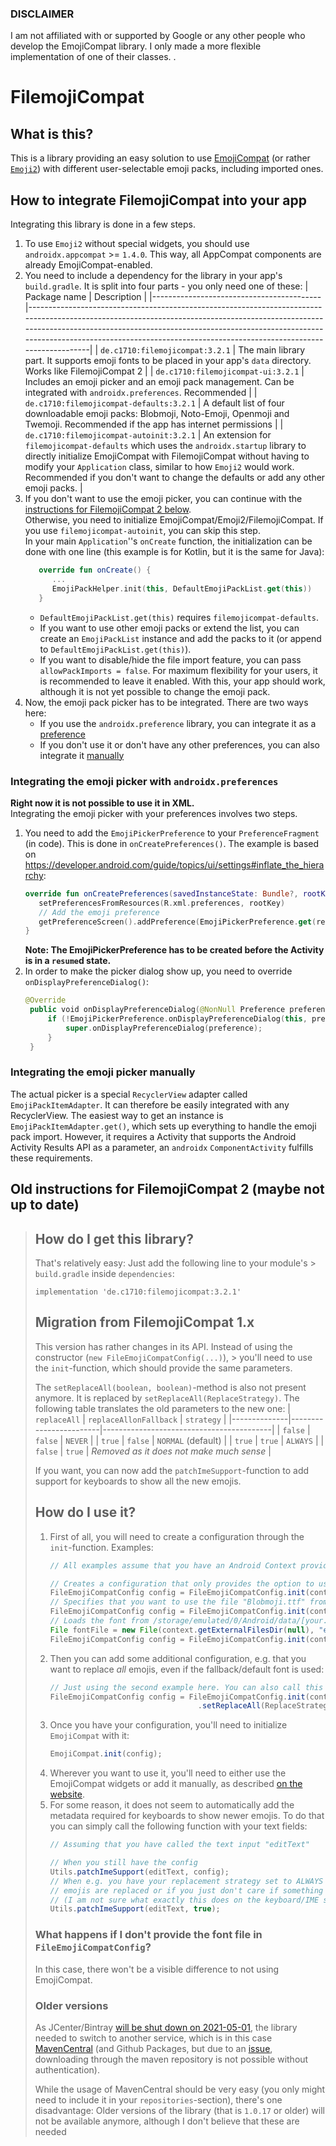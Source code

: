 ### DISCLAIMER
I am not affiliated with or supported by Google or any other people who develop the EmojiCompat library. I only made a more flexible implementation of one of their classes.
.

# FilemojiCompat
## What is this?
This is a library providing an easy solution to use [EmojiCompat](https://developer.android.com/guide/topics/ui/look-and-feel/emoji-compat) (or rather [`Emoji2`](https://developer.android.com/guide/topics/ui/look-and-feel/emoji2))
with different user-selectable emoji packs, including imported ones.

## How to integrate FilemojiCompat into your app
Integrating this library is done in a few steps.  
1. To use `Emoji2` without special widgets, you should use `androidx.appcompat` >= `1.4.0`. This way, all AppCompat components are already EmojiCompat-enabled.
2. You need to include a dependency for the library in your app's `build.gradle`. It is split into four parts - you only need one of these:
   | Package name                             | Description                                                                                                                                                                                                                                                                                                           |
   |------------------------------------------|-----------------------------------------------------------------------------------------------------------------------------------------------------------------------------------------------------------------------------------------------------------------------------------------------------------------------|
   | `de.c1710:filemojicompat:3.2.1`          | The main library part. It supports emoji fonts to be placed in your app's `data` directory. Works like FilemojiCompat 2                                                                                                                                                                                               |
   | `de.c1710:filemojicompat-ui:3.2.1`       | Includes an emoji picker and an emoji pack management. Can be integrated with `androidx.preferences`. Recommended                                                                                                                                                                                                     |
   | `de.c1710:filemojicompat-defaults:3.2.1` | A default list of four downloadable emoji packs: Blobmoji, Noto-Emoji, Openmoji and Twemoji. Recommended if the app has internet permissions                                                                                                                                                                          |
   | `de.c1710:filemojicompat-autoinit:3.2.1`       | An extension for `filemojicompat-defaults` which uses the `androidx.startup` library to directly initialize EmojiCompat with FilemojiCompat without having to modify your `Application` class, similar to how `Emoji2` would work. Recommended if you don't want to change the defaults or add any other emoji packs. |
3. If you don't want to use the emoji picker, you can continue with the [instructions for FilemojiCompat 2 below](#old-instructions-for-filemojicompat-2-maybe-not-up-to-date).  
   Otherwise, you need to initialize EmojiCompat/Emoji2/FilemojiCompat. If you use `filemojicompat-autoinit`, you can skip this step.  
   In your main `Application`''s `onCreate` function, the initialization can be done with one line (this example is for Kotlin, but it is the same for Java):
   ```kotlin
      override fun onCreate() {
         ...
         EmojiPackHelper.init(this, DefaultEmojiPackList.get(this))
      }
   ```
   - `DefaultEmojiPackList.get(this)` requires `filemojicompat-defaults`.
   - If you want to use other emoji packs or extend the list, you can create an `EmojiPackList` instance and add the packs to it (or append to `DefaultEmojiPackList.get(this)`).
   - If you want to disable/hide the file import feature, you can pass `allowPackImports = false`. For maximum flexibility for your users, it is recommended to leave it enabled.
   With this, your app should work, although it is not yet possible to change the emoji pack.
4. Now, the emoji pack picker has to be integrated. There are two ways here:
     - If you use the `androidx.preference` library, you can integrate it as a [preference](#integrating-the-emoji-picker-with-androidxpreferences)
     - If you don't use it or don't have any other preferences, you can also integrate it [manually](#integrating-the-emoji-picker-manually)

### Integrating the emoji picker with `androidx.preferences`
**Right now it is not possible to use it in XML.**  
Integrating the emoji picker with your preferences involves two steps.
1. You need to add the `EmojiPickerPreference` to your `PreferenceFragment` (in code).
   This is done in `onCreatePreferences()`. The example is based on https://developer.android.com/guide/topics/ui/settings#inflate_the_hierarchy:
   ```kotlin
   override fun onCreatePreferences(savedInstanceState: Bundle?, rootKey: String?) {
      setPreferencesFromResources(R.xml.preferences, rootKey)
      // Add the emoji preference
      getPreferenceScreen().addPreference(EmojiPickerPreference.get(requireActivity(), null))
   }
   ```
   **Note: The EmojiPickerPreference has to be created before the Activity is in a `resume`d state.**
2. In order to make the picker dialog show up, you need to override `onDisplayPreferenceDialog()`:
   ```kotlin
   @Override
    public void onDisplayPreferenceDialog(@NonNull Preference preference) {
        if (!EmojiPickerPreference.onDisplayPreferenceDialog(this, preference)) {
            super.onDisplayPreferenceDialog(preference);
        }
    }
   ```

### Integrating the emoji picker manually
The actual picker is a special `RecyclerView` adapter called `EmojiPackItemAdapter`.
It can therefore be easily integrated with any RecyclerView.
The easiest way to get an instance is `EmojiPackItemAdapter.get()`, which sets up everything to handle the emoji pack import.
However, it requires a Activity that supports the Android Activity Results API as a parameter, an `androidx` `ComponentActivity` fulfills these requirements.

## Old instructions for FilemojiCompat 2 (maybe not up to date)
> ## How do I get this library?
> That's relatively easy: Just add the following line to your module's > `build.gradle` inside `dependencies`:
> ```
> implementation 'de.c1710:filemojicompat:3.2.1'
> ```
> 
> ## Migration from FilemojiCompat 1.x
> This version has rather changes in its API.
> Instead of using the constructor (`new FileEmojiCompatConfig(...)`), > you'll need to use the `init`-function,
> which should provide the same parameters.
> 
> The `setReplaceAll(boolean, boolean)`-method is also not present anymore.
> It is replaced by `setReplaceAll(ReplaceStrategy)`.
> The following table translates the old parameters to the new one:
> | `replaceAll` | `replaceAllonFallback` | `strategy`                               |
> |--------------|------------------------|------------------------------------------|
> | `false`      | `false`                | `NEVER`                                  |
> | `true`       | `false`                | `NORMAL` (default)                       |
> | `true`       | `true`                 | `ALWAYS`                                 |
> | `false`      | `true`                 | _Removed as it does not make much sense_ |
> 
> If you want, you can now add the `patchImeSupport`-function to add support for keyboards to show all the new emojis.
> 
> ## How do I use it?
> 1. First of all, you will need to create a configuration through the `init`-function.
>    Examples:
>    ```java
>    // All examples assume that you have an Android Context provided
>    
>    // Creates a configuration that only provides the option to use a custom emoji font
>    FileEmojiCompatConfig config = FileEmojiCompatConfig.init(context);
>    // Specifies that you want to use the file "Blobmoji.ttf" from the src/main/assets directory
>    FileEmojiCompatConfig config = FileEmojiCompatConfig.init(context, null, "Blobmoji.ttf");
>    // Loads the font from /storage/emulated/0/Android/data/[your.app.package]/files/Blobmoji.ttf (if provided; otherwise a default/fallback is used)
>    File fontFile = new File(context.getExternalFilesDir(null), "emoji/Blobmoji.ttf");
>    FileEmojiCompatConfig config = FileEmojiCompatConfig.init(context, fontFile);
>    ```
> 2. Then you can add some additional configuration, e.g. that you want to replace _all_ emojis, even 
>    if the fallback/default font is used:
>    ```java
>    // Just using the second example here. You can also call this function separately.
>    FileEmojiCompatConfig config = FileEmojiCompatConfig.init(context, null, "Blobmoji.ttf")
>                                     .setReplaceAll(ReplaceStrategy.ALWAYS);
>    ```
> 3. Once you have your configuration, you'll need to initialize `EmojiCompat` with it:
>    ```java
>    EmojiCompat.init(config);
>    ```
> 4. Wherever you want to use it, you'll need to either use the EmojiCompat widgets or add it manually,
>    as described [on the website](https://developer.android.com/guide/topics/ui/look-and-feel/emoji-compat#using-widgets-with-appcompat).
> 5. For some reason, it does not seem to automatically add the metadata required for keyboards to show
>    newer emojis. To do that you can simply call the following function with your text fields:
>    ```java
>    // Assuming that you have called the text input "editText"
>    
>    // When you still have the config
>    Utils.patchImeSupport(editText, config);
>    // When e.g. you have your replacement strategy set to ALWAYS and therefore can be sure that all 
>    // emojis are replaced or if you just don't care if something is a bit odd
>    // (I am not sure what exactly this does on the keyboard/IME side).
>    Utils.patchImeSupport(editText, true);
>    ```
> ### What happens if I don't provide the font file in `FileEmojiCompatConfig`?
> In this case, there won't be a visible difference to not using EmojiCompat.  
> 
> ### Older versions
> As JCenter/Bintray [will be shut down on 2021-05-01](https://jfrog.com/blog/into-the-sunset-bintray-jcenter-gocenter-and-chartcenter/), the library needed to switch to another service, which is in this case [MavenCentral](https://search.maven.org/artifact/de.c1710/filemojicompat) (and Github Packages, but due to an [issue](https://github.community/t/download-from-github-package-registry-without-authentication/14407/7), downloading through the maven repository is not possible without authentication).  
> 
> While the usage of MavenCentral should be very easy (you only might need to include it in your `repositories`-section), there's one disadvantage: Older versions of the library (that is  `1.0.17` or older) will not be available anymore, although I don't believe that these are needed